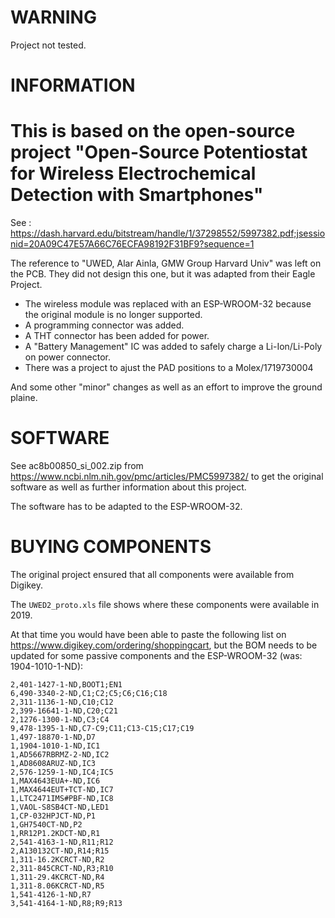 # WARNING

Project not tested.

# INFORMATION

This is based on the open-source project "Open-Source Potentiostat
for Wireless Electrochemical Detection with Smartphones" 
=
See : https://dash.harvard.edu/bitstream/handle/1/37298552/5997382.pdf;jsessionid=20A09C47E57A66C76ECFA98192F31BF9?sequence=1

The reference to "UWED, Alar Ainla, GMW Group Harvard Univ" was left on the PCB.  They did not design this one, but it was adapted from their Eagle Project.

- The wireless module was replaced with an ESP-WROOM-32 because the original module is no longer supported.
- A programming connector was added.
- A THT connector has been added for power.
- A "Battery Management" IC was added to safely charge a Li-Ion/Li-Poly on power connector.
- There was a project to ajust the PAD positions to a Molex/1719730004

And some other "minor" changes as well as an effort to improve the ground plaine.

# SOFTWARE

See ac8b00850_si_002.zip from https://www.ncbi.nlm.nih.gov/pmc/articles/PMC5997382/ to get the original software as well as further information about this project.

The software has to be adapted to the ESP-WROOM-32.

# BUYING COMPONENTS

The original project ensured that all components were available from Digikey.

The `UWED2_proto.xls` file shows where these components were available in 2019.

At that time you would have been able to paste the following list on https://www.digikey.com/ordering/shoppingcart, but the BOM needs to be updated for some passive components and the ESP-WROOM-32 (was: 1904-1010-1-ND):
```csv
2,401-1427-1-ND,BOOT1;EN1
6,490-3340-2-ND,C1;C2;C5;C6;C16;C18
2,311-1136-1-ND,C10;C12
2,399-16641-1-ND,C20;C21
2,1276-1300-1-ND,C3;C4
9,478-1395-1-ND,C7-C9;C11;C13-C15;C17;C19
1,497-18870-1-ND,D7
1,1904-1010-1-ND,IC1
1,AD5667RBRMZ-2-ND,IC2
1,AD8608ARUZ-ND,IC3
2,576-1259-1-ND,IC4;IC5
1,MAX4643EUA+-ND,IC6
1,MAX4644EUT+TCT-ND,IC7
1,LTC2471IMS#PBF-ND,IC8
1,VAOL-S8SB4CT-ND,LED1
1,CP-032HPJCT-ND,P1
1,GH7540CT-ND,P2
1,RR12P1.2KDCT-ND,R1
2,541-4163-1-ND,R11;R12
2,A130132CT-ND,R14;R15
1,311-16.2KCRCT-ND,R2
2,311-845CRCT-ND,R3;R10
1,311-29.4KCRCT-ND,R4
1,311-8.06KCRCT-ND,R5
1,541-4126-1-ND,R7
3,541-4164-1-ND,R8;R9;R13
```
